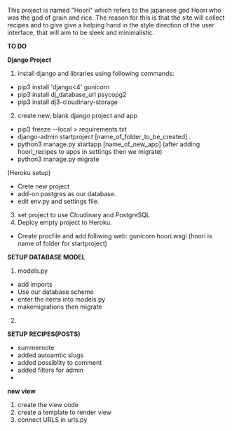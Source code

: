 This project is named "Hoori" which refers to the japanese god Hoori who was the god of grain and rice. The reason for this is that the site will collect recipes and to give give a helping hand in the style direction of the user interface, that will aim to be sleek and minimalistic. 

**TO DO**

**Django Project**

1. install django and libraries
using following commands:
- pip3 install 'django<4' gunicorn
- pip3 install dj_database_url psycopg2
- pip3 install dj3-cloudinary-storage
2. create new, blank django project and app
- pip3 freeze --local > requirements.txt
- django-admin startproject [name_of_folder_to_be_created] .
- python3 manage.py startapp [name_of_new_app]
(after adding hoori_recipes to apps in settings then we migrate)
- python3 manage.py migrate

(Heroku setup)
- Crete new project
- add-on postgres as our database.  
- edit env.py and settings file.

3. set project to use Cloudinary and PostgreSQL
4. Deploy empty project to Heroku. 
- Create procfile and add folliwing web: gunicorn hoori.wsgi (hoori is name of folder for startproject)


**SETUP DATABASE MODEL**

1. models.py
- add imports
- Use our database scheme
- enter the items into models.py
- makemigrations then migrate 
2. 

**SETUP RECIPES(POSTS)**
- summernote
- added autoamtic slugs
- added possiblity to comment
- added filters for admin
- 

**new view**
1. create the view code
2. create a template to render view
3. connect URLS in urls.py


